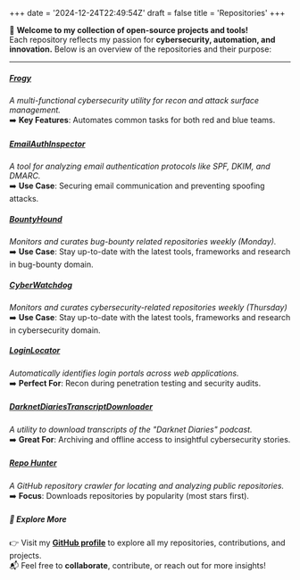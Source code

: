 +++
date = '2024-12-24T22:49:54Z'
draft = false
title = 'Repositories'
+++

🎉 **Welcome to my collection of open-source projects and tools!**  
Each repository reflects my passion for **cybersecurity, automation, and innovation.** Below is an overview of the repositories and their purpose:

---

##### [**Frogy**](https://github.com/iamthefrogy/frogy)  
*A multi-functional cybersecurity utility for recon and attack surface management.*  
➡️ **Key Features**: Automates common tasks for both red and blue teams.  

##### [**EmailAuthInspector**](https://github.com/iamthefrogy/EmailAuthInspector)  
*A tool for analyzing email authentication protocols like SPF, DKIM, and DMARC.*  
➡️ **Use Case**: Securing email communication and preventing spoofing attacks.

##### [**BountyHound**](https://github.com/iamthefrogy/BountyHound)  
*Monitors and curates bug-bounty related repositories weekly (Monday).*  
➡️ **Use Case**: Stay up-to-date with the latest tools, frameworks and research in bug-bounty domain.

##### [**CyberWatchdog**](https://github.com/iamthefrogy/CyberWatchdog)  
*Monitors and curates cybersecurity-related repositories weekly (Thursday)*  
➡️ **Use Case**: Stay up-to-date with the latest tools, frameworks and research in cybersecurity domain.

##### [**LoginLocator**](https://github.com/iamthefrogy/LoginLocator)  
*Automatically identifies login portals across web applications.*  
➡️ **Perfect For**: Recon during penetration testing and security audits.

##### [**DarknetDiariesTranscriptDownloader**](https://github.com/iamthefrogy/DarknetDiariesTranscriptDownloader)  
*A utility to download transcripts of the "Darknet Diaries" podcast.*  
➡️ **Great For**: Archiving and offline access to insightful cybersecurity stories.

##### [**Repo Hunter**](https://github.com/iamthefrogy/repo_hunter)  
*A GitHub repository crawler for locating and analyzing public repositories.*  
➡️ **Focus**: Downloads repositories by popularity (most stars first).

##### 🔗 **Explore More**
👉 Visit my [**GitHub profile**](https://github.com/iamthefrogy) to explore all my repositories, contributions, and projects.  
📬 Feel free to **collaborate**, contribute, or reach out for more insights!
